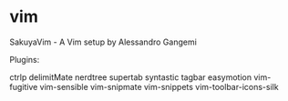 vim
===

SakuyaVim - A Vim setup by Alessandro Gangemi

Plugins:

ctrlp
delimitMate
nerdtree
supertab
syntastic
tagbar
easymotion
vim-fugitive
vim-sensible
vim-snipmate
vim-snippets
vim-toolbar-icons-silk
